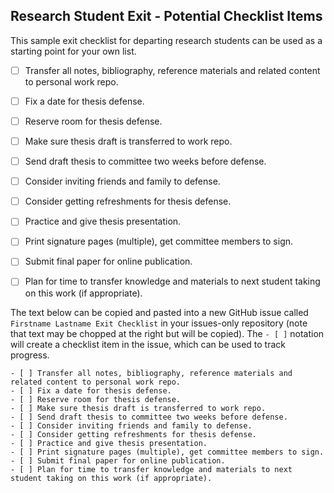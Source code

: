 ## Research Student Exit - Potential Checklist Items

This sample exit checklist for departing research students can be used as a starting point for your own list.

- [ ] Transfer all notes, bibliography, reference materials and related content to personal work repo.
- [ ] Fix a date for thesis defense.
- [ ] Reserve room for thesis defense.
- [ ] Make sure thesis draft is transferred to work repo.
- [ ] Send draft thesis to committee two weeks before defense.
- [ ] Consider inviting friends and family to defense.
- [ ] Consider getting refreshments for thesis defense.
- [ ] Practice and give thesis presentation.
- [ ] Print signature pages (multiple), get committee members to sign.
- [ ] Submit final paper for online publication.
- [ ] Plan for time to transfer knowledge and materials to next student taking on this work (if appropriate).


The text below can be copied and pasted into a new GitHub issue called `Firstname Lastname Exit Checklist` in your issues-only repository (note that text may be chopped at the right but will be copied).  The `- [ ]` notation will create a checklist item in the issue, which can be used to track progress.

```
- [ ] Transfer all notes, bibliography, reference materials and related content to personal work repo.
- [ ] Fix a date for thesis defense.
- [ ] Reserve room for thesis defense.
- [ ] Make sure thesis draft is transferred to work repo.
- [ ] Send draft thesis to committee two weeks before defense.
- [ ] Consider inviting friends and family to defense.
- [ ] Consider getting refreshments for thesis defense.
- [ ] Practice and give thesis presentation.
- [ ] Print signature pages (multiple), get committee members to sign.
- [ ] Submit final paper for online publication.
- [ ] Plan for time to transfer knowledge and materials to next student taking on this work (if appropriate).
```
